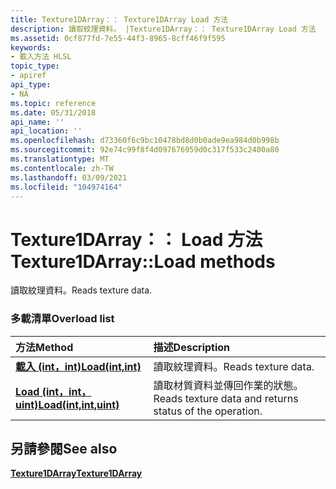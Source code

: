 ```yaml
---
title: Texture1DArray：： Texture1DArray Load 方法
description: 讀取紋理資料。 |Texture1DArray：： Texture1DArray Load 方法
ms.assetid: 0cf877fd-7e55-44f3-8965-8cff46f9f595
keywords:
- 載入方法 HLSL
topic_type:
- apiref
api_type:
- NA
ms.topic: reference
ms.date: 05/31/2018
api_name: ''
api_location: ''
ms.openlocfilehash: d73360f6c9bc10478bd8d0b0ade9ea984d0b998b
ms.sourcegitcommit: 92e74c99f8f4d097676959d0c317f533c2400a80
ms.translationtype: MT
ms.contentlocale: zh-TW
ms.lasthandoff: 03/09/2021
ms.locfileid: "104974164"
---
```

# <a name="texture1darrayload-methods"></a><span data-ttu-id="9a87f-105">Texture1DArray：： Load 方法</span><span class="sxs-lookup"><span data-stu-id="9a87f-105">Texture1DArray::Load methods</span></span>

<span data-ttu-id="9a87f-106">讀取紋理資料。</span><span class="sxs-lookup"><span data-stu-id="9a87f-106">Reads texture data.</span></span>

### <a name="overload-list"></a><span data-ttu-id="9a87f-107">多載清單</span><span class="sxs-lookup"><span data-stu-id="9a87f-107">Overload list</span></span>



| <span data-ttu-id="9a87f-108">方法</span><span class="sxs-lookup"><span data-stu-id="9a87f-108">Method</span></span>                                                            | <span data-ttu-id="9a87f-109">描述</span><span class="sxs-lookup"><span data-stu-id="9a87f-109">Description</span></span>                                                        |
|:------------------------------------------------------------------|:-------------------------------------------------------------------|
| [<span data-ttu-id="9a87f-110">**載入 (int，int)**</span><span class="sxs-lookup"><span data-stu-id="9a87f-110">**Load(int,int)**</span></span>](dx-graphics-hlsl-to-load.md)                 | <span data-ttu-id="9a87f-111">讀取紋理資料。</span><span class="sxs-lookup"><span data-stu-id="9a87f-111">Reads texture data.</span></span><br/>                                     |
| [<span data-ttu-id="9a87f-112">**Load (int，int，uint)**</span><span class="sxs-lookup"><span data-stu-id="9a87f-112">**Load(int,int,uint)**</span></span>](texture1darray-load-float-int-uint-.md) | <span data-ttu-id="9a87f-113">讀取材質資料並傳回作業的狀態。</span><span class="sxs-lookup"><span data-stu-id="9a87f-113">Reads texture data and returns status of the operation.</span></span><br/> |



## <a name="see-also"></a><span data-ttu-id="9a87f-114">另請參閱</span><span class="sxs-lookup"><span data-stu-id="9a87f-114">See also</span></span>

<dl> <dt>

[<span data-ttu-id="9a87f-115">**Texture1DArray**</span><span class="sxs-lookup"><span data-stu-id="9a87f-115">**Texture1DArray**</span></span>](sm5-object-texture1darray.md)
</dt> </dl>

 

 





